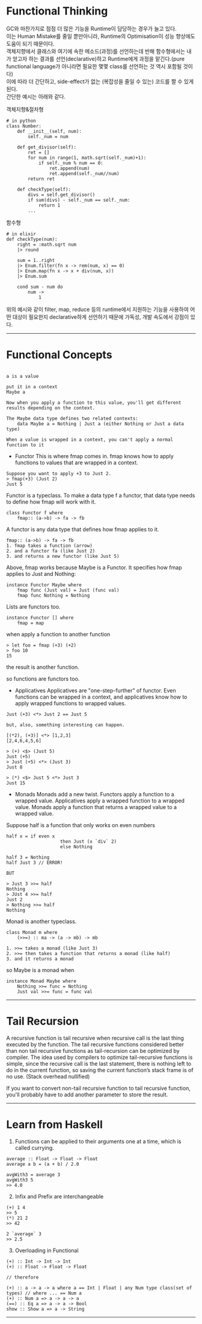 # Functional Thinking
GC와 마찬가지로 점점 더 많은 기능을 Runtime이 담당하는 경우가 늘고 있다.\
이는 Human Mistake를 줄일 뿐만아니라, Runtime의 Optimisation이 성능 향상에도 도움이 되기 때문이다.\
객체지향에서 클래스와 여기에 속한 메소드(과정)를 선언하는데 반해 함수형에서는 내가 얻고자 하는 결과를 선언(declarative)하고 Runtime에게 과정을 맡긴다.(pure functional language가 아니라면 필요한 몇몇 class를 선언하는 것 역시 포함될 것이다)\
이에 따라 더 간단하고, side-effect가 없는 (복잡성을 줄일 수 있는) 코드를 짤 수 있게된다.\
간단한 예시는 아래와 같다.

객체지향&절차형
```
# in python
class Number:
    def __init__(self, num):
        self._num = num

    def get_divisor(self):
        ret = []
        for num in range(1, math.sqrt(self._num)+1):
            if self._num % num == 0:
                ret.append(num)
                ret.append(self._num//num)
        return ret

    def checkType(self):
        divs = self.get_divisor()
        if sum(divs) - self._num == self._num:
            return 1
        ...
```

함수형
```
# in elixir
def checkType(num):
    right = :math.sqrt num
    |> round

    sum = 1..right
    |> Enum.filter(fn x -> rem(num, x) == 0)
    |> Enum.map(fn x -> x + div(num, x))
    |> Enum.sum

    cond sum - num do
        num ->
            1
```

위의 예시와 같이 filter, map, reduce 등의 runtime에서 지원하는 기능을 사용하여 어떤 대상이 필요한지 declarative하게 선언하기 때문에 가독성, 개발 속도에서 강점이 있다.

---

# Functional Concepts

```

a is a value

put it in a context
Maybe a

Now when you apply a function to this value, you'll get different results depending on the context.

The Maybe data type defines two related contexts:
	data Maybe a = Nothing | Just a (either Nothing or Just a data type)

When a value is wrapped in a context, you can't apply a normal function to it
```

* Functor
This is where fmap comes in.
fmap knows how to apply functions to values that are wrapped in a context.

```
Suppose you want to apply +3 to Just 2.
> fmap(+3) (Just 2)
Just 5
```

Functor is a typeclass.
To make a data type f a functor, that data type needs to define how fmap will work with it.
```
class Functor f where
	fmap:: (a->b) -> fa -> fb
```

A functor is any data type that defines how fmap applies to it.
```
fmap:: (a->b) -> fa -> fb
1. fmap takes a function (arrow)
2. and a functor fa (like Just 2)
3. and returns a new functor (like Just 5)
```

Above, fmap works because Maybe is a Functor. It specifies how fmap applies to Just and Nothing:
```
instance Functor Maybe where
	fmap func (Just val) = Just (func val)
	fmap func Nothing = Nothing
```
Lists are functors too.
```
instance Functor [] where
	fmap = map
```

when apply a function to another function
```
> let foo = fmap (+3) (+2)
> foo 10
15
```
the result is another function.

so functions are functors too.

* Applicatives
Applicatives are "one-step-further" of functor.
Even functions can be wrapped in a context, and applicatives know how to apply wrapped functions to wrapped values.
```
Just (+3) <*> Just 2 == Just 5

but, also, something interesting can happen.

[(*2), (+3)] <*> [1,2,3]
[2,4,6,4,5,6]
```

```
> (+) <$> (Just 5)
Just (+5)
> Just (+5) <*> (Just 3)
Just 8

> (*) <$> Just 5 <*> Just 3
Just 15

```

* Monads
Monads add a new twist.
Functors apply a function to a wrapped value.
Applicatives apply a wrapped function to a wrapped value.
Monads apply a function that returns a wrapped value to a wrapped value.

Suppose half is a function that only works on even numbers
```
half x = if even x
					then Just (x `div` 2)
					else Nothing

half 3 = Nothing
half Just 3 // ERROR!

BUT

> Just 3 >>= half
Nothing
> JUst 4 >>= half
Just 2
> Nothing >>= half
Nothing
```

Monad is another typeclass.
```
class Monad m where
	(>>=) :: ma -> (a -> mb) -> mb

1. >>= takes a monad (like Just 3)
2. >>= then takes a function that returns a monad (like half)
3. and it returns a monad
```

so Maybe is a monad when
```
instance Monad Maybe where
	Nothing >>= func = Nothing
	Just val >>= func = func val
```

---

# Tail Recursion
A recursive function is tail recursive when recursive call is the last thing executed by the function.
The tail recursive functions considered better than non tail recursive functions as tail-recursion can be optimized by compiler. The idea used by compilers to optimize tail-recursive functions is simple, since the recursive call is the last statement, there is nothing left to do in the current function, so saving the current function’s stack frame is of no use. (Stack overhead nullified)

If you want to convert non-tail recursive function to tail recursive function, you'll probably have to add another parameter to store the result.

---

# Learn from Haskell 
1. Functions can be applied to their arguments one at a time, which is called currying.
```
average :: Float -> Float -> Float
average a b = (a + b) / 2.0

avgWith3 = average 3
avgWith3 5
>> 4.0
```

2. Infix and Prefix are interchangeable
```
(+) 1 4
>> 5
(*) 21 2
>> 42

2 `average` 3
>> 2.5
```

3. Overloading in Functional
```
(+) :: Int -> Int -> Int
(+) :: Float -> Float -> Float

// therefore

(+) :: a -> a -> a where a == Int | Float | any Num type class(set of types) // where ... == Num a
(+) :: Num a => a -> a -> a
(==) :: Eq a => a -> a -> Bool
show :: Show a => a -> String
```


---
